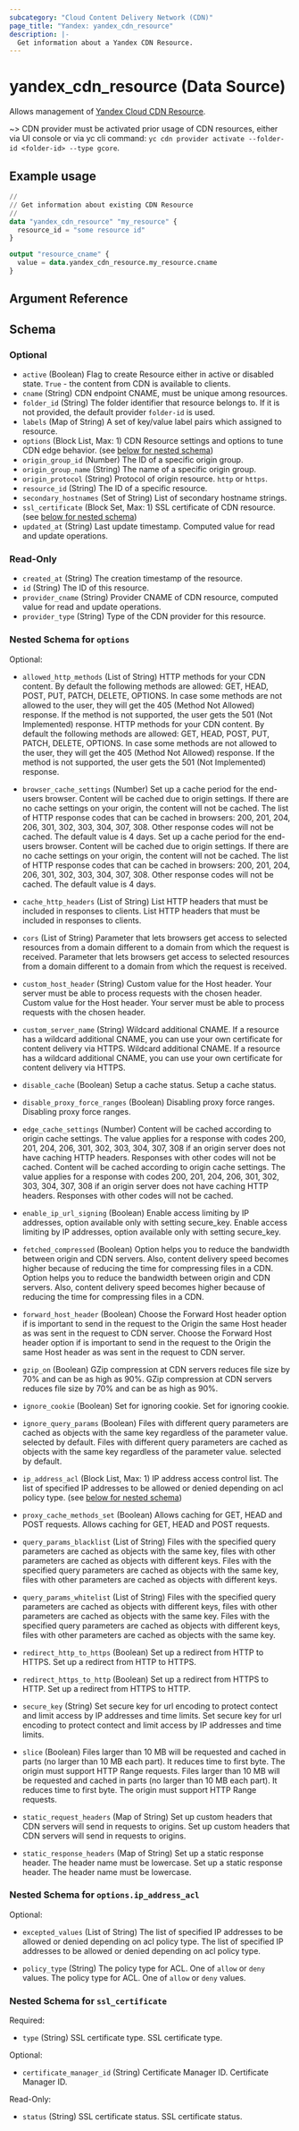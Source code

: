 ```yaml
---
subcategory: "Cloud Content Delivery Network (CDN)"
page_title: "Yandex: yandex_cdn_resource"
description: |-
  Get information about a Yandex CDN Resource.
---
```


# yandex_cdn_resource (Data Source)

Allows management of [Yandex Cloud CDN Resource](https://yandex.cloud/docs/cdn/concepts/resource).

~> CDN provider must be activated prior usage of CDN resources, either via UI console or via yc cli command: `yc cdn provider activate --folder-id <folder-id> --type gcore`.

## Example usage

```terraform
//
// Get information about existing CDN Resource
//
data "yandex_cdn_resource" "my_resource" {
  resource_id = "some resource id"
}

output "resource_cname" {
  value = data.yandex_cdn_resource.my_resource.cname
}
```

## Argument Reference

<!-- schema generated by tfplugindocs -->
## Schema

### Optional

- `active` (Boolean) Flag to create Resource either in active or disabled state. `True` - the content from CDN is available to clients.
- `cname` (String) CDN endpoint CNAME, must be unique among resources.
- `folder_id` (String) The folder identifier that resource belongs to. If it is not provided, the default provider `folder-id` is used.
- `labels` (Map of String) A set of key/value label pairs which assigned to resource.
- `options` (Block List, Max: 1) CDN Resource settings and options to tune CDN edge behavior. (see [below for nested schema](#nestedblock--options))
- `origin_group_id` (Number) The ID of a specific origin group.
- `origin_group_name` (String) The name of a specific origin group.
- `origin_protocol` (String) Protocol of origin resource. `http` or `https`.
- `resource_id` (String) The ID of a specific resource.
- `secondary_hostnames` (Set of String) List of secondary hostname strings.
- `ssl_certificate` (Block Set, Max: 1) SSL certificate of CDN resource. (see [below for nested schema](#nestedblock--ssl_certificate))
- `updated_at` (String) Last update timestamp. Computed value for read and update operations.

### Read-Only

- `created_at` (String) The creation timestamp of the resource.
- `id` (String) The ID of this resource.
- `provider_cname` (String) Provider CNAME of CDN resource, computed value for read and update operations.
- `provider_type` (String) Type of the CDN provider for this resource.

<a id="nestedblock--options"></a>
### Nested Schema for `options`

Optional:

- `allowed_http_methods` (List of String) HTTP methods for your CDN content. By default the following methods are allowed: GET, HEAD, POST, PUT, PATCH, DELETE, OPTIONS. In case some methods are not allowed to the user, they will get the 405 (Method Not Allowed) response. If the method is not supported, the user gets the 501 (Not Implemented) response. HTTP methods for your CDN content. By default the following methods are allowed: GET, HEAD, POST, PUT, PATCH, DELETE, OPTIONS. In case some methods are not allowed to the user, they will get the 405 (Method Not Allowed) response. If the method is not supported, the user gets the 501 (Not Implemented) response.

- `browser_cache_settings` (Number) Set up a cache period for the end-users browser. Content will be cached due to origin settings. If there are no cache settings on your origin, the content will not be cached. The list of HTTP response codes that can be cached in browsers: 200, 201, 204, 206, 301, 302, 303, 304, 307, 308. Other response codes will not be cached. The default value is 4 days. Set up a cache period for the end-users browser. Content will be cached due to origin settings. If there are no cache settings on your origin, the content will not be cached. The list of HTTP response codes that can be cached in browsers: 200, 201, 204, 206, 301, 302, 303, 304, 307, 308. Other response codes will not be cached. The default value is 4 days.

- `cache_http_headers` (List of String) List HTTP headers that must be included in responses to clients. List HTTP headers that must be included in responses to clients.

- `cors` (List of String) Parameter that lets browsers get access to selected resources from a domain different to a domain from which the request is received. Parameter that lets browsers get access to selected resources from a domain different to a domain from which the request is received.

- `custom_host_header` (String) Custom value for the Host header. Your server must be able to process requests with the chosen header. Custom value for the Host header. Your server must be able to process requests with the chosen header.

- `custom_server_name` (String) Wildcard additional CNAME. If a resource has a wildcard additional CNAME, you can use your own certificate for content delivery via HTTPS. Wildcard additional CNAME. If a resource has a wildcard additional CNAME, you can use your own certificate for content delivery via HTTPS.

- `disable_cache` (Boolean) Setup a cache status. Setup a cache status.

- `disable_proxy_force_ranges` (Boolean) Disabling proxy force ranges. Disabling proxy force ranges.

- `edge_cache_settings` (Number) Content will be cached according to origin cache settings. The value applies for a response with codes 200, 201, 204, 206, 301, 302, 303, 304, 307, 308 if an origin server does not have caching HTTP headers. Responses with other codes will not be cached. Content will be cached according to origin cache settings. The value applies for a response with codes 200, 201, 204, 206, 301, 302, 303, 304, 307, 308 if an origin server does not have caching HTTP headers. Responses with other codes will not be cached.

- `enable_ip_url_signing` (Boolean) Enable access limiting by IP addresses, option available only with setting secure_key. Enable access limiting by IP addresses, option available only with setting secure_key.

- `fetched_compressed` (Boolean) Option helps you to reduce the bandwidth between origin and CDN servers. Also, content delivery speed becomes higher because of reducing the time for compressing files in a CDN. Option helps you to reduce the bandwidth between origin and CDN servers. Also, content delivery speed becomes higher because of reducing the time for compressing files in a CDN.

- `forward_host_header` (Boolean) Choose the Forward Host header option if is important to send in the request to the Origin the same Host header as was sent in the request to CDN server. Choose the Forward Host header option if is important to send in the request to the Origin the same Host header as was sent in the request to CDN server.

- `gzip_on` (Boolean) GZip compression at CDN servers reduces file size by 70% and can be as high as 90%. GZip compression at CDN servers reduces file size by 70% and can be as high as 90%.

- `ignore_cookie` (Boolean) Set for ignoring cookie. Set for ignoring cookie.

- `ignore_query_params` (Boolean) Files with different query parameters are cached as objects with the same key regardless of the parameter value. selected by default. Files with different query parameters are cached as objects with the same key regardless of the parameter value. selected by default.

- `ip_address_acl` (Block List, Max: 1) IP address access control list. The list of specified IP addresses to be allowed or denied depending on acl policy type. (see [below for nested schema](#nestedblock--options--ip_address_acl))

- `proxy_cache_methods_set` (Boolean) Allows caching for GET, HEAD and POST requests. Allows caching for GET, HEAD and POST requests.

- `query_params_blacklist` (List of String) Files with the specified query parameters are cached as objects with the same key, files with other parameters are cached as objects with different keys. Files with the specified query parameters are cached as objects with the same key, files with other parameters are cached as objects with different keys.

- `query_params_whitelist` (List of String) Files with the specified query parameters are cached as objects with different keys, files with other parameters are cached as objects with the same key. Files with the specified query parameters are cached as objects with different keys, files with other parameters are cached as objects with the same key.

- `redirect_http_to_https` (Boolean) Set up a redirect from HTTP to HTTPS. Set up a redirect from HTTP to HTTPS.

- `redirect_https_to_http` (Boolean) Set up a redirect from HTTPS to HTTP. Set up a redirect from HTTPS to HTTP.

- `secure_key` (String) Set secure key for url encoding to protect contect and limit access by IP addresses and time limits. Set secure key for url encoding to protect contect and limit access by IP addresses and time limits.

- `slice` (Boolean) Files larger than 10 MB will be requested and cached in parts (no larger than 10 MB each part). It reduces time to first byte. The origin must support HTTP Range requests. Files larger than 10 MB will be requested and cached in parts (no larger than 10 MB each part). It reduces time to first byte. The origin must support HTTP Range requests.

- `static_request_headers` (Map of String) Set up custom headers that CDN servers will send in requests to origins. Set up custom headers that CDN servers will send in requests to origins.

- `static_response_headers` (Map of String) Set up a static response header. The header name must be lowercase. Set up a static response header. The header name must be lowercase.


<a id="nestedblock--options--ip_address_acl"></a>
### Nested Schema for `options.ip_address_acl`

Optional:

- `excepted_values` (List of String) The list of specified IP addresses to be allowed or denied depending on acl policy type. The list of specified IP addresses to be allowed or denied depending on acl policy type.

- `policy_type` (String) The policy type for ACL. One of `allow` or `deny` values. The policy type for ACL. One of `allow` or `deny` values.




<a id="nestedblock--ssl_certificate"></a>
### Nested Schema for `ssl_certificate`

Required:

- `type` (String) SSL certificate type. SSL certificate type.


Optional:

- `certificate_manager_id` (String) Certificate Manager ID. Certificate Manager ID.


Read-Only:

- `status` (String) SSL certificate status. SSL certificate status.

